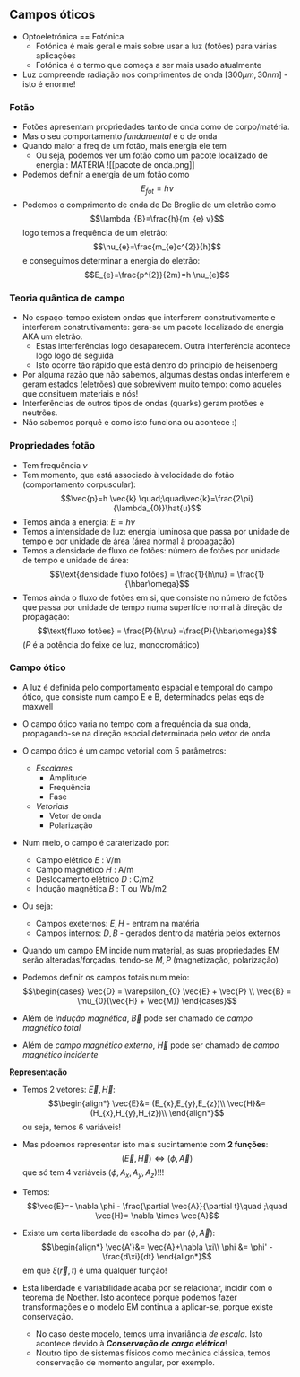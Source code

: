 ## Campos óticos
- Optoeletrónica == Fotónica
    - Fotónica é mais geral e mais sobre usar a luz (fotões) para várias aplicações
    - Fotónica é o termo que começa a ser mais usado atualmente
- Luz compreende radiação nos comprimentos de onda $[300 \mu m, 30 nm]$ - isto é enorme!

### Fotão
- Fotões apresentam propriedades tanto de onda como de corpo/matéria.
- Mas o seu comportamento _fundamental_ é o de onda
- Quando maior a freq de um fotão, mais energia ele tem
    - Ou seja, podemos ver um fotão como um pacote localizado de energia : MATÉRIA
![[pacote de onda.png]]
- Podemos definir a energia de um fotão como $$E_{fot}=h \nu$$
- Podemos o comprimento de onda de De Broglie de um eletrão como 
$$\lambda_{B}=\frac{h}{m_{e} v}$$
logo temos a frequência de um eletrão:
$$\nu_{e}=\frac{m_{e}c^{2}}{h}$$
e conseguimos determinar a energia do eletrão:
$$E_{e}=\frac{p^{2}}{2m}=h \nu_{e}$$


### Teoria quântica de campo
- No espaço-tempo existem ondas que interferem construtivamente e interferem construtivamente: gera-se um pacote localizado de energia AKA um eletrão.
    - Estas interferências logo desaparecem. Outra interferência acontece logo logo de seguida
    - Isto ocorre tão rápido que está dentro do principio de heisenberg
- Por alguma razão que não sabemos, algumas destas ondas interferem e geram estados (eletrões) que sobrevivem muito tempo: como aqueles que consituem materiais e nós!
- Interferências de outros tipos de ondas (quarks) geram protões e neutrões.
- Não sabemos porquê e como isto funciona ou acontece :)

### Propriedades fotão
- Tem frequência $\nu$
- Tem momento, que está associado à velocidade do fotão (comportamento corpuscular): $$\vec{p}=h \vec{k} \quad;\quad\vec{k}=\frac{2\pi}{\lambda_{0}}\hat{u}$$
- Temos ainda a energia: $E=h \nu$
- Temos a intensidade de luz: energia luminosa que passa por unidade de tempo e por unidade de área (área normal à propagação)
- Temos a densidade de fluxo de fotões: número de fotões por unidade de tempo e unidade de área: $$\text{densidade fluxo fotões} = \frac{1}{h\nu} = \frac{1}{\hbar\omega}$$
- Temos ainda o fluxo de fotões em si, que consiste no número de fotões que passa por unidade de tempo numa superfície normal à direção de propagação: $$\text{fluxo fotões} = \frac{P}{h\nu} =\frac{P}{\hbar\omega}$$
($P$ é a potência do feixe de luz, monocromático)

### Campo ótico
- A luz é definida pelo comportamento espacial e temporal do campo ótico, que consiste num campo E e B, determinados pelas eqs de maxwell
- O campo ótico varia no tempo com a frequência da sua onda, propagando-se na direção espcial determinada pelo vetor de onda
- O campo ótico é um campo vetorial com 5 parâmetros:
    - *Escalares*
        - Amplitude
        - Frequência
        - Fase
    - *Vetoriais*
        - Vetor de onda
        - Polarização

- Num meio, o campo é caraterizado por:
    - Campo elétrico $E$ : V/m
    - Campo magnético $H$ : A/m
    - Deslocamento elétrico $D$ : C/m2
    - Indução magnética $B$ : T ou Wb/m2
- Ou seja:
    - Campos exeternos: $E,H$ - entram na matéria
    - Campos internos: $D,B$ - gerados dentro da matéria pelos externos

- Quando um campo EM incide num material, as suas propriedades EM serão alteradas/forçadas, tendo-se $M,P$ (magnetização, polarização)

- Podemos definir os campos totais num meio:
$$\begin{cases}
\vec{D} = \varepsilon_{0} \vec{E} + \vec{P} \\
\vec{B} = \mu_{0}(\vec{H} + \vec{M})
\end{cases}$$
- Além de *indução magnética*, $\vec{B}$ pode ser chamado de *campo magnético total*
- Além de *campo magnético externo*, $\vec{H}$ pode ser chamado de *campo magnético incidente*

**Representação**
- Temos 2 vetores: $\vec{E},\vec{H}$: $$\begin{align*}
\vec{E}&= (E_{x},E_{y},E_{z})\\
\vec{H}&= (H_{x},H_{y},H_{z})\\
\end{align*}$$
ou seja, temos 6 variáveis!
- Mas pdoemos representar isto mais sucintamente com **2 funções**:
$$(\vec{E},\vec{H}) \Leftrightarrow (\phi,\vec{A})$$
que só tem 4 variáveis $(\phi, A_{x},A_{y},A_{z})$!!!

- Temos:
$$\vec{E}=- \nabla \phi - \frac{\partial \vec{A}}{\partial t}\quad ;\quad \vec{H}= \nabla \times \vec{A}$$
- Existe um certa liberdade de escolha do par $(\phi,\vec{A})$:
$$\begin{align*}
\vec{A'}&= \vec{A}+\nabla \xi\\
\phi &= \phi' - \frac{d\xi}{dt}
\end{align*}$$
em que $\xi(\vec{r},t)$ é uma qualquer função!
- Esta liberdade e variabilidade acaba por se relacionar, incidir com o teorema de Noether. Isto acontece porque podemos fazer transformações e o modelo EM continua a aplicar-se, porque existe conservação.
    - No caso deste modelo, temos uma invariância _de escala_. Isto acontece devido à **_Conservação de carga elétrica_**!
    - Noutro tipo de sistemas físicos como mecânica clássica, temos conservação de momento angular, por exemplo.